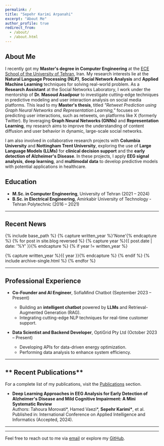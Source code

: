 ```yaml
---
permalink: /
title: "Sepehr Karimi Arpanahi"
excerpt: "About Me"
author_profile: true
redirect_from: 
  - /about/
  - /about.html
---
```


## **About Me**

I recently got my **Master's degree in Computer Engineering** at the [ECE School of the University of Tehran](https://ece.ut.ac.ir/en/ece), Iran. My research interests lie at the **Natural Language Processing (NLP)**, **Social Network Analysis** and **Applied Machine Learning** techniques for solving real-world problem. As a **Research Assistant** at the Social Networks Laboratory, I work under the mentorship of **Dr. Masoud Asadpour** to investigate cutting-edge techniques in predictive modeling and user interaction analysis on social media platforms. This lead to my **Master's thesis**, titled *"Retweet Prediction using Graph Neural Networks and Representation Learning,"* focuses on predicting user interactions, such as retweets, on platforms like X (formerly Twitter). By leveraging **Graph Neural Networks (GNNs)** and **Representation Learning**, my research aims to improve the understanding of content diffusion and user behavior in dynamic, large-scale social networks.

I am also involved in collaborative research projects with **Columbia University** and **Nottingham Trent University**, exploring the use of **Large Language Models (LLMs)** for **clinical decision support** and the **early detection of Alzheimer's Disease**. In these projects, I apply **EEG signal analysis**, **deep learning**, and **multimodal data** to develop predictive models with potential applications in healthcare.


## **Education**
- **M.Sc. in Computer Engineering**, University of Tehran (2021 – 2024)  
- **B.Sc. in Electrical Engineering**, Amirkabir University of Technology - Tehran Polytechnic (2016 – 2021)  

<!-- ---

## **RECENT Research Experience**
- **Research Assistant**, Social Network Laboratory, University of Tehran (October 2021 – Present)  

  - Developing models for interaction prediction on Twitter (X) using **graph-based embeddings** and **textual features**.  
  - Focused on leveraging Graph Attention Networks for network representation learning.  

- **Research Assistant**, Columbia University, USA (January 2024 – Present)  

  - Developing LLM-based pipelines for real-time **clinical decision support** systems.  
  - Researching the optimization of in-context learning for **diagnostic applications**.

- **Research Assistant**, Nottingham Trent University, UK (February 2024 – Present)  

  - Conducting a **systematic review** of deep learning methods applied to EEG data for detecting Alzheimer’s Disease.  
  - Collaborating with multidisciplinary teams for neurodegenerative disease research.  

- **Research Assistant**, Computational Intelligence Laboratory, Amirkabir University (January 2021 – September 2021)  
  - Explored **Deep Reinforcement Learning** (Deep RL) approaches for differential game solutions.   -->


---
## **Recent News**

{% include base_path %}
{% capture written_year %}'None'{% endcapture %}
{% for post in site.blog reversed %}
  {% capture year %}{{ post.date | date: '%Y' }}{% endcapture %}
  {% if year != written_year %}
  
  {% capture written_year %}{{ year }}{% endcapture %}
  {% endif %}
  {% include archive-single.html %}
{% endfor %}



---

## **Professional Experience**
- **Co-Founder and AI Engineer**, SofiaMind Chatbot (September 2023 – Present)  
  - Building an **intelligent chatbot** powered by **LLMs** and Retrieval-Augmented Generation (RAG).  
  - Integrating cutting-edge NLP techniques for real-time customer support.  

- **Data Scientist and Backend Developer**, OptiGrid Pty Ltd (October 2023 – Present)  
  - Developing APIs for data-driven energy optimization.  
  - Performing data analysis to enhance system efficiency.  

---
## ** Recent Publications**
For a complete list of my publications, visit the [Publications](/publications/) section.  
- **Deep Learning Approaches in EEG Analysis for Early Detection of Alzheimer's Disease and Mild Cognitive Impairment: A Mini Systematic Review**  
  Authors: Tahoura Morovati\*, Hamed Vaezi\*, **Sepehr Karimi\***, et al.  
  Published in: International Conference on Applied Intelligence and Informatics (Accepted, 2024).  

<!-- - **Enhancing Alzheimer's Detection with Reasoning-Augmented In-Context Learning**  
  Authors: MohammadJavad Momeni\*, **Sepehr Karimi\***, Dr. Maryam Zolnoori  
  Status: Under preparation.   -->

---


---


Feel free to reach out to me via [email](mailto:sepkarimia@gmail.com) or explore my [GitHub](https://github.com/sepehr-karimi).
